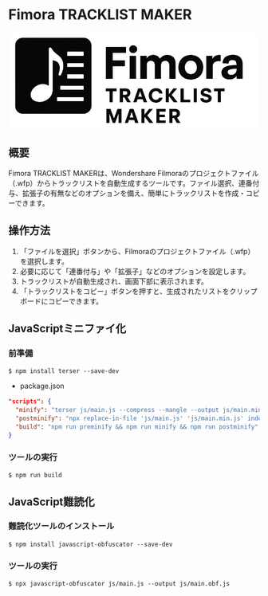 # Fimora TRACKLIST MAKER

![](images/logo.png)

## 概要

Fimora TRACKLIST MAKERは、Wondershare Filmoraのプロジェクトファイル（.wfp）からトラックリストを自動生成するツールです。ファイル選択、連番付与、拡張子の有無などのオプションを備え、簡単にトラックリストを作成・コピーできます。

## 操作方法

1. 「ファイルを選択」ボタンから、Filmoraのプロジェクトファイル（.wfp）を選択します。
2. 必要に応じて「連番付与」や「拡張子」などのオプションを設定します。
3. トラックリストが自動生成され、画面下部に表示されます。
4. 「トラックリストをコピー」ボタンを押すと、生成されたリストをクリップボードにコピーできます。


## JavaScriptミニファイ化

### 前準備

```
$ npm install terser --save-dev
```

-  package.json

```json
"scripts": {
  "minify": "terser js/main.js --compress --mangle --output js/main.min.js",
  "postminify": "npx replace-in-file 'js/main.js' 'js/main.min.js' index.html",
  "build": "npm run preminify && npm run minify && npm run postminify"
}
```

### ツールの実行

```
$ npm run build
```


## JavaScript難読化

### 難読化ツールのインストール

```
$ npm install javascript-obfuscator --save-dev
```

### ツールの実行

```
$ npx javascript-obfuscator js/main.js --output js/main.obf.js
```
